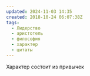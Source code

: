 ```yaml
---
updated: 2024-11-03 14:35
created: 2018-10-24 06:07:38Z
tags:
  - Лидерство
  - аристотель
  - философия
  - характер
  - цитаты
---
```


Характер состоит из привычек